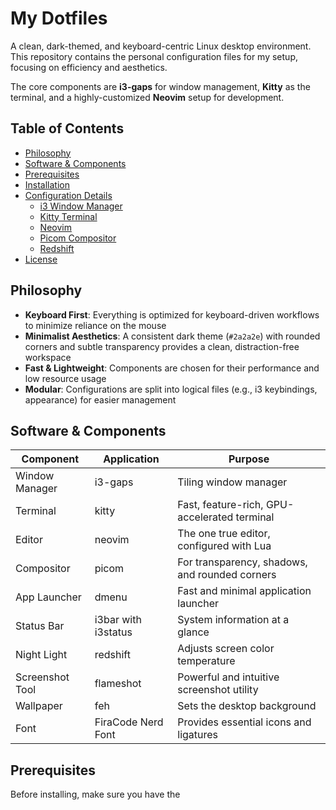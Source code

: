 # My Dotfiles

A clean, dark-themed, and keyboard-centric Linux desktop environment. This repository contains the personal configuration files for my setup, focusing on efficiency and aesthetics.

The core components are **i3-gaps** for window management, **Kitty** as the terminal, and a highly-customized **Neovim** setup for development.

## Table of Contents

- [Philosophy](#philosophy)
- [Software & Components](#software--components)
- [Prerequisites](#prerequisites)
- [Installation](#installation)
- [Configuration Details](#configuration-details)
  - [i3 Window Manager](#i3-window-manager)
  - [Kitty Terminal](#kitty-terminal)
  - [Neovim](#neovim)
  - [Picom Compositor](#picom-compositor)
  - [Redshift](#redshift)
- [License](#license)

## Philosophy

- **Keyboard First**: Everything is optimized for keyboard-driven workflows to minimize reliance on the mouse
- **Minimalist Aesthetics**: A consistent dark theme (`#2a2a2e`) with rounded corners and subtle transparency provides a clean, distraction-free workspace
- **Fast & Lightweight**: Components are chosen for their performance and low resource usage
- **Modular**: Configurations are split into logical files (e.g., i3 keybindings, appearance) for easier management

## Software & Components

| Component       | Application         | Purpose                                        |
| --------------- | ------------------- | ---------------------------------------------- |
| Window Manager  | i3-gaps             | Tiling window manager                          |
| Terminal        | kitty               | Fast, feature-rich, GPU-accelerated terminal   |
| Editor          | neovim              | The one true editor, configured with Lua       |
| Compositor      | picom               | For transparency, shadows, and rounded corners |
| App Launcher    | dmenu               | Fast and minimal application launcher          |
| Status Bar      | i3bar with i3status | System information at a glance                 |
| Night Light     | redshift            | Adjusts screen color temperature               |
| Screenshot Tool | flameshot           | Powerful and intuitive screenshot utility      |
| Wallpaper       | feh                 | Sets the desktop background                    |
| Font            | FiraCode Nerd Font  | Provides essential icons and ligatures         |

## Prerequisites

Before installing, make sure you have the

